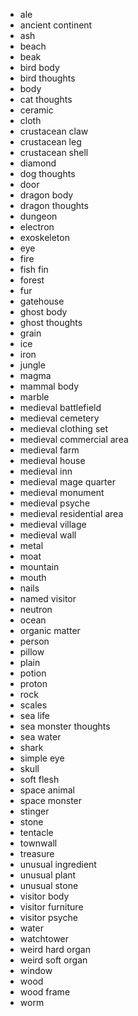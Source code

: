 *   ale
*   ancient continent
*   ash
*   beach
*   beak
*   bird body
*   bird thoughts
*   body
*   cat thoughts
*   ceramic
*   cloth
*   crustacean claw
*   crustacean leg
*   crustacean shell
*   diamond
*   dog thoughts
*   door
*   dragon body
*   dragon thoughts
*   dungeon
*   electron
*   exoskeleton
*   eye
*   fire
*   fish fin
*   forest
*   fur
*   gatehouse
*   ghost body
*   ghost thoughts
*   grain
*   ice
*   iron
*   jungle
*   magma
*   mammal body
*   marble
*   medieval battlefield
*   medieval cemetery
*   medieval clothing set
*   medieval commercial area
*   medieval farm
*   medieval house
*   medieval inn
*   medieval mage quarter
*   medieval monument
*   medieval psyche
*   medieval residential area
*   medieval village
*   medieval wall
*   metal
*   moat
*   mountain
*   mouth
*   nails
*   named visitor
*   neutron
*   ocean
*   organic matter
*   person
*   pillow
*   plain
*   potion
*   proton
*   rock
*   scales
*   sea life
*   sea monster thoughts
*   sea water
*   shark
*   simple eye
*   skull
*   soft flesh
*   space animal
*   space monster
*   stinger
*   stone
*   tentacle
*   townwall
*   treasure
*   unusual ingredient
*   unusual plant
*   unusual stone
*   visitor body
*   visitor furniture
*   visitor psyche
*   water
*   watchtower
*   weird hard organ
*   weird soft organ
*   window
*   wood
*   wood frame
*   worm

